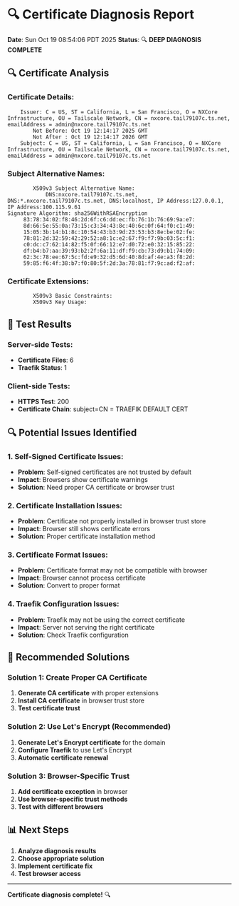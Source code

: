 # 🔍 Certificate Diagnosis Report

**Date**: Sun Oct 19 08:54:06 PDT 2025
**Status**: 🔍 **DEEP DIAGNOSIS COMPLETE**

## 🔍 **Certificate Analysis**

### **Certificate Details**:
        Issuer: C = US, ST = California, L = San Francisco, O = NXCore Infrastructure, OU = Tailscale Network, CN = nxcore.tail79107c.ts.net, emailAddress = admin@nxcore.tail79107c.ts.net
            Not Before: Oct 19 12:14:17 2025 GMT
            Not After : Oct 19 12:14:17 2026 GMT
        Subject: C = US, ST = California, L = San Francisco, O = NXCore Infrastructure, OU = Tailscale Network, CN = nxcore.tail79107c.ts.net, emailAddress = admin@nxcore.tail79107c.ts.net

### **Subject Alternative Names**:
            X509v3 Subject Alternative Name: 
                DNS:nxcore.tail79107c.ts.net, DNS:*.nxcore.tail79107c.ts.net, DNS:localhost, IP Address:127.0.0.1, IP Address:100.115.9.61
    Signature Algorithm: sha256WithRSAEncryption
         83:78:34:02:f8:46:2d:6f:c6:dd:ec:fb:76:1b:76:69:9a:e7:
         8d:66:5e:55:0a:73:15:c3:34:43:8c:40:6c:0f:64:f0:c1:49:
         15:05:3b:14:b1:8c:10:54:43:b3:9d:23:53:b3:8e:be:02:fe:
         78:81:2d:32:59:42:29:52:a8:1c:e2:67:f9:f7:9b:03:5c:f1:
         c0:dc:c7:62:14:82:f5:0f:66:12:e7:d0:72:e0:32:15:85:22:
         df:b4:b7:aa:39:93:b2:2f:6a:11:df:f9:cb:73:d9:b1:74:09:
         62:3c:78:ee:67:5c:fd:e9:32:d5:6d:40:8d:af:4e:a3:f8:2d:
         59:85:f6:4f:38:b7:f0:80:5f:2d:3a:78:81:f7:9c:ad:f2:af:

### **Certificate Extensions**:
            X509v3 Basic Constraints: 
            X509v3 Key Usage: 

## 🧪 **Test Results**

### **Server-side Tests**:
- **Certificate Files**: 6
- **Traefik Status**: 1

### **Client-side Tests**:
- **HTTPS Test**: 200
- **Certificate Chain**: subject=CN = TRAEFIK DEFAULT CERT

## 🔍 **Potential Issues Identified**

### **1. Self-Signed Certificate Issues**:
- **Problem**: Self-signed certificates are not trusted by default
- **Impact**: Browsers show certificate warnings
- **Solution**: Need proper CA certificate or browser trust

### **2. Certificate Installation Issues**:
- **Problem**: Certificate not properly installed in browser trust store
- **Impact**: Browser still shows certificate errors
- **Solution**: Proper certificate installation method

### **3. Certificate Format Issues**:
- **Problem**: Certificate format may not be compatible with browser
- **Impact**: Browser cannot process certificate
- **Solution**: Convert to proper format

### **4. Traefik Configuration Issues**:
- **Problem**: Traefik may not be using the correct certificate
- **Impact**: Server not serving the right certificate
- **Solution**: Check Traefik configuration

## 🚀 **Recommended Solutions**

### **Solution 1: Create Proper CA Certificate**
1. **Generate CA certificate** with proper extensions
2. **Install CA certificate** in browser trust store
3. **Test certificate trust**

### **Solution 2: Use Let's Encrypt (Recommended)**
1. **Generate Let's Encrypt certificate** for the domain
2. **Configure Traefik** to use Let's Encrypt
3. **Automatic certificate renewal**

### **Solution 3: Browser-Specific Trust**
1. **Add certificate exception** in browser
2. **Use browser-specific trust methods**
3. **Test with different browsers**

## 📊 **Next Steps**

1. **Analyze diagnosis results**
2. **Choose appropriate solution**
3. **Implement certificate fix**
4. **Test browser access**

---
**Certificate diagnosis complete!** 🔍

